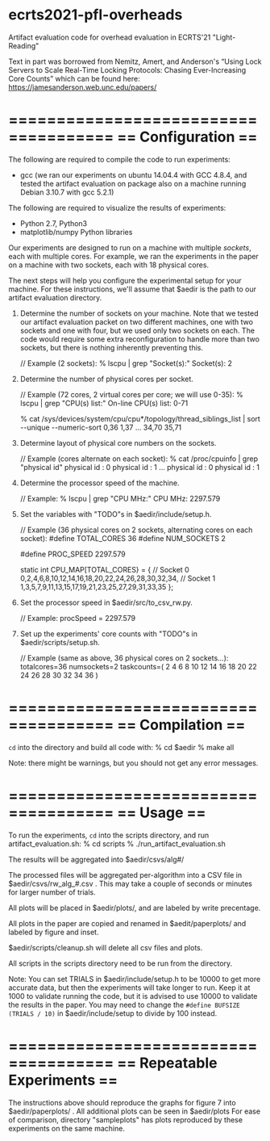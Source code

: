 # ecrts2021-pfl-overheads
Artifact evaluation code for overhead evaluation in ECRTS'21 "Light-Reading" 

Text in part was borrowed from Nemitz, Amert, and Anderson's 
“Using Lock Servers to Scale Real-Time Locking Protocols: Chasing Ever-Increasing Core Counts” 
which can be found here: https://jamesanderson.web.unc.edu/papers/

=====================================
== Configuration                   ==
=====================================

The following are required to compile the code to run experiments:
* gcc (we ran our experiments on ubuntu 14.04.4 with GCC 4.8.4,
       and tested the artifact evaluation on package also on a machine
       running Debian 3.10.7 with gcc 5.2.1)

The following are required to visualize the results of experiments:
* Python 2.7, Python3
* matplotlib/numpy Python libraries

Our experiments are designed to run on a machine with multiple *sockets*,
each with multiple cores.  For example, we ran the experiments in the paper
on a machine with two sockets, each with 18 physical cores.

The next steps will help you configure the experimental setup for your machine.
For these instructions, we'll assume that $aedir is the path to our
artifact evaluation directory.

1. Determine the number of sockets on your machine.  Note that we tested
   our artifact evaluation packet on two different machines, one with two
   sockets and one with four, but we used only two sockets on each.  The
   code would require some extra reconfiguration to handle more than two
   sockets, but there is nothing inherently preventing this.

    // Example (2 sockets):
    % lscpu | grep "Socket(s):"
    Socket(s):             2

2. Determine the number of physical cores per socket.

    // Example (72 cores, 2 virtual cores per core; we will use 0-35):
    % lscpu | grep "CPU(s) list:"
    On-line CPU(s) list:   0-71

    % cat /sys/devices/system/cpu/cpu*/topology/thread_siblings_list | sort --unique --numeric-sort
    0,36
    1,37
    ...
    34,70
    35,71

3. Determine layout of physical core numbers on the sockets.

    // Example (cores alternate on each socket):
    % cat /proc/cpuinfo | grep "physical id"
    physical id     : 0
    physical id     : 1
    ...
    physical id     : 0
    physical id     : 1

4. Determine the processor speed of the machine.

    // Example:
    % lscpu | grep "CPU MHz:"
    CPU MHz:               2297.579

5. Set the variables with "TODO"s in $aedir/include/setup.h.

    // Example (36 physical cores on 2 sockets, alternating cores on each socket):
    #define TOTAL_CORES 36
    #define NUM_SOCKETS 2

    #define PROC_SPEED 2297.579

    static int CPU_MAP[TOTAL_CORES} = {
        // Socket 0
        0,2,4,6,8,10,12,14,16,18,20,22,24,26,28,30,32,34,
        // Socket 1
        1,3,5,7,9,11,13,15,17,19,21,23,25,27,29,31,33,35
    };

6. Set the processor speed in $aedir/src/to_csv_rw.py.

    // Example:
    procSpeed = 2297.579

7. Set up the experiments' core counts with "TODO"s in $aedir/scripts/setup.sh.

    // Example (same as above, 36 physical cores on 2 sockets...):
    totalcores=36
    numsockets=2
    taskcounts=( 2 4 6 8 10 12 14 16 18 20 22 24 26 28 30 32 34 36 )


=====================================
== Compilation                     ==
=====================================

`cd` into the directory and build all code with:
    % cd $aedir
    % make all

Note: there might be warnings, but you should not get any error messages.

=====================================
== Usage                           ==
=====================================

To run the experiments, `cd` into the scripts directory, and run
artifact_evaluation.sh:
    % cd scripts
    % ./run_artifact_evaluation.sh

The results will be aggregated into $aedir/csvs/alg#/

The processed files will be aggregated per-algorithm into a CSV file
in $aedir/csvs/rw_alg_#.csv . This may take a couple of seconds or 
minutes for larger number of trials.

All plots will be placed in $aedir/plots/, and are labeled
by write precentage.

All plots in the paper are copied and renamed in $aedit/paperplots/
and labeled by figure and inset.

$aedir/scripts/cleanup.sh will delete all csv files and plots.

All scripts in the scripts directory need to be run from the directory.

Note: You can set TRIALS in $aedir/include/setup.h to be 10000 to get more
accurate data, but then the experiments will take longer to run.  Keep it
at 1000 to validate running the code, but it is advised to use 10000 to
validate the results in the paper. You may need to change the `#define BUFSIZE (TRIALS / 10)`
in $aedir/include/setup to divide by 100 instead.

=====================================
== Repeatable Experiments          ==
=====================================

The instructions above should reproduce the graphs for figure 7
into $aedir/paperplots/ . All additional plots can be seen in $aedir/plots
For ease of comparison, directory "sampleplots" has plots reproduced by these experiments on the same machine.
